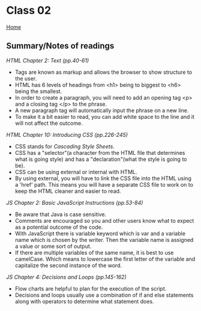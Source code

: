
# Class 02

[Home](https://markjackson28.github.io/reading-notes/)

## Summary/Notes of readings 

*HTML Chapter 2: Text (pp.40-61)*

- Tags are known as markup and allows the browser to show structure to the user.
- HTML has 6 levels of headings from <h1\> being to biggest to <h6\> being the smallest. 
- In order to create a paragraph, you will need to add an opening tag <p\> and a closing tag </p\> to the phrase.
- A new paragraph tag will automatically input the phrase on a new line.
- To make it a bit easier to read, you can add white space to the line and it will not affect the outcome. 

*HTML Chapter 10: Introducing CSS (pp.226-245)*

- CSS stands for *Cascading Style Sheets*.
- CSS has a "selector"(a character from the HTML file that determines what is going style) and has a "declaration"(what the style is going to be).
- CSS can be using external or internal with HTML.
- By using external, you will have to link the CSS file into the HTML using a 'href' path. This means you will have a separate CSS file to work on to keep the HTML cleaner and easier to read.

*JS Chapter 2: Basic JavaScript Instructions (pp.53-84)*

- Be aware that Java is case sensitive.
- Comments are encouraged so you and other users know what to expect as a potential outcome of the code.
- With JavaScript there is variable keyword which is var and a variable name which is chosen by the writer. Then the variable name is assigned a value or some sort of output. 
- If there are multiple variables of the same name, it is best to use camelCase. Which means to lowercase the first letter of the variable and capitalize the second instance of the word.

*JS Chapter 4: Decisions and Loops (pp.145-162)*

- Flow charts are helpful to plan for the execution of the script.
- Decisions and loops usually use a combination of if and else statements along with operators to determine what statement does. 
